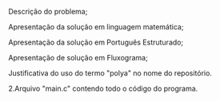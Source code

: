 Descrição do problema;

Apresentação da solução em linguagem matemática;

Apresentação da solução em Português Estruturado;

Apresentação de solução em Fluxograma;

Justificativa do uso do termo "polya" no nome do repositório.


2.Arquivo "main.c" contendo todo o código do programa.

